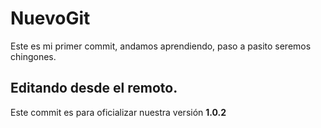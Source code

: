 # NuevoGit

Este es mi primer commit, andamos aprendiendo, paso a pasito seremos chingones.

## Editando desde el remoto.

Este commit es para oficializar nuestra versión **1.0.2**
